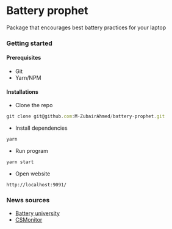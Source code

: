 # Battery prophet
Package that encourages best battery practices for your laptop

### Getting started
#### Prerequisites
- Git
- Yarn/NPM
#### Installations
- Clone the repo
```js
git clone git@github.com:M-ZubairAhmed/battery-prophet.git
```
- Install dependencies
```js
yarn
```
- Run program
```js
yarn start
```
- Open website
```
http://localhost:9091/
```

### News sources
- [Battery university](https://batteryuniversity.com/index.php/learn/article/how_to_prolong_lithium_based_batteries)
- [CSMonitor](https://www.csmonitor.com/Technology/Tech/2014/0103/40-80-rule-New-tip-for-extending-battery-life)
